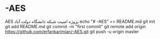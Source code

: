 # -AES
AES پروژه امنیت شبکه دانشگاه دولت آباد 
echo "# -AES" >> README.md
git init
git add README.md
git commit -m "first commit"
git remote add origin https://github.com/erfankarimian/-AES.git
git push -u origin master
